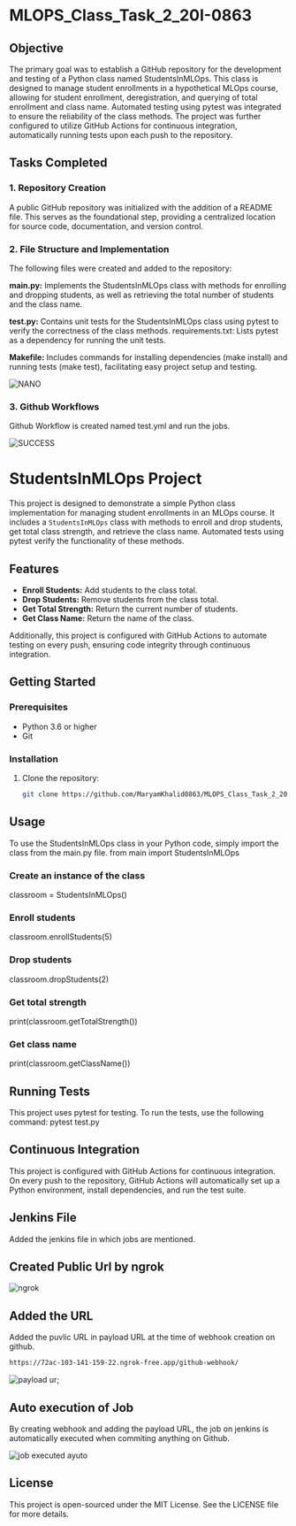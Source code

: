 # MLOPS_Class_Task_2_20I-0863
##  Objective
The primary goal was to establish a GitHub repository for the development and testing of a Python class named StudentsInMLOps. This class is designed to manage student enrollments in a hypothetical MLOps course, allowing for student enrollment, deregistration, and querying of total enrollment and class name. Automated testing using pytest was integrated to ensure the reliability of the class methods. The project was further configured to utilize GitHub Actions for continuous integration, automatically running tests upon each push to the repository.
## Tasks Completed
###  1. Repository Creation
A public GitHub repository was initialized with the addition of a README file. This serves as the foundational step, providing a centralized location for source code, documentation, and version control.

### 2. File Structure and Implementation
The following files were created and added to the repository:

**main.py:** Implements the StudentsInMLOps class with methods for enrolling and dropping students, as well as retrieving the total number of students and the class name.

**test.py:** Contains unit tests for the StudentsInMLOps class using pytest to verify the correctness of the class methods.
requirements.txt: Lists pytest as a dependency for running the unit tests.

**Makefile:** Includes commands for installing dependencies (make install) and running tests (make test), facilitating easy project setup and testing.

![NANO ](https://github.com/MaryamKhalid0863/MLOPS_Class_Task_2_20I-0863/assets/159745729/49801c54-962f-42ce-9fa5-421fe8b331af)

### 3. Github Workflows
Github Workflow is created named test.yml and run the jobs.

![SUCCESS](https://github.com/MaryamKhalid0863/MLOPS_Class_Task_2_20I-0863/assets/159745729/739b8202-7df4-4aea-bf91-b78d13c73269)

# StudentsInMLOps Project

This project is designed to demonstrate a simple Python class implementation for managing student enrollments in an MLOps course. It includes a `StudentsInMLOps` class with methods to enroll and drop students, get total class strength, and retrieve the class name. Automated tests using pytest verify the functionality of these methods.

## Features

- **Enroll Students:** Add students to the class total.
- **Drop Students:** Remove students from the class total.
- **Get Total Strength:** Return the current number of students.
- **Get Class Name:** Return the name of the class.

Additionally, this project is configured with GitHub Actions to automate testing on every push, ensuring code integrity through continuous integration.

## Getting Started

### Prerequisites

- Python 3.6 or higher
- Git

### Installation

1. Clone the repository:
   ```sh
   git clone https://github.com/MaryamKhalid0863/MLOPS_Class_Task_2_20I-0863

## Usage
To use the StudentsInMLOps class in your Python code, simply import the class from the main.py file.
from main import StudentsInMLOps

### Create an instance of the class
classroom = StudentsInMLOps()

### Enroll students
classroom.enrollStudents(5)

### Drop students
classroom.dropStudents(2)

### Get total strength
print(classroom.getTotalStrength())

### Get class name
print(classroom.getClassName())

## Running Tests
This project uses pytest for testing. To run the tests, use the following command:
pytest test.py

## Continuous Integration
This project is configured with GitHub Actions for continuous integration. On every push to the repository, GitHub Actions will automatically set up a Python environment, install dependencies, and run the test suite.

## Jenkins File
Added the jenkins file in which jobs are mentioned. 

## Created Public Url by ngrok

![ngrok](https://github.com/MaryamKhalid0863/MLOPS_Class_Task_2_20I-0863/assets/159745729/0ca74e90-7ec6-4bec-809e-b522a4befd77)

## Added the URL
Added the puvlic URL in payload URL at the time of webhook creation on github. 
```bash
https://72ac-103-141-159-22.ngrok-free.app/github-webhook/
```


![payload ur;](https://github.com/MaryamKhalid0863/MLOPS_Class_Task_2_20I-0863/assets/159745729/95af2a07-01a4-466e-9a70-a42153bd66ea)

## Auto execution of Job
By creating webhook and adding the payload URL, the job on jenkins is automatically executed when commiting anything on Github.

![job executed ayuto](https://github.com/MaryamKhalid0863/MLOPS_Class_Task_2_20I-0863/assets/159745729/d4e0a69e-d5e4-485c-b074-b1180da3797e)

## License
This project is open-sourced under the MIT License. See the LICENSE file for more details.





